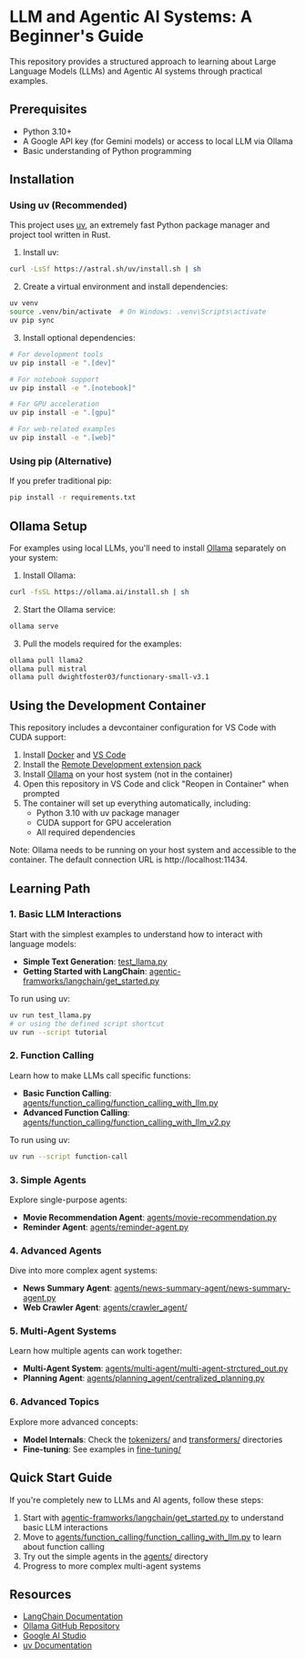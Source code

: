 # LLM and Agentic AI Systems: A Beginner's Guide

This repository provides a structured approach to learning about Large Language Models (LLMs) and Agentic AI systems through practical examples.

## Prerequisites

- Python 3.10+
- A Google API key (for Gemini models) or access to local LLM via Ollama
- Basic understanding of Python programming

## Installation

### Using uv (Recommended)

This project uses [uv](https://astral.sh/uv), an extremely fast Python package manager and project tool written in Rust.

1. Install uv:
```bash
curl -LsSf https://astral.sh/uv/install.sh | sh
```

2. Create a virtual environment and install dependencies:
```bash
uv venv
source .venv/bin/activate  # On Windows: .venv\Scripts\activate
uv pip sync
```

3. Install optional dependencies:
```bash
# For development tools
uv pip install -e ".[dev]"

# For notebook support
uv pip install -e ".[notebook]"

# For GPU acceleration
uv pip install -e ".[gpu]"

# For web-related examples
uv pip install -e ".[web]"
```

### Using pip (Alternative)

If you prefer traditional pip:
```bash
pip install -r requirements.txt
```

## Ollama Setup

For examples using local LLMs, you'll need to install [Ollama](https://ollama.ai/) separately on your system:

1. Install Ollama:
```bash
curl -fsSL https://ollama.ai/install.sh | sh
```

2. Start the Ollama service:
```bash
ollama serve
```

3. Pull the models required for the examples:
```bash
ollama pull llama2
ollama pull mistral
ollama pull dwightfoster03/functionary-small-v3.1
```

## Using the Development Container

This repository includes a devcontainer configuration for VS Code with CUDA support:

1. Install [Docker](https://www.docker.com/products/docker-desktop/) and [VS Code](https://code.visualstudio.com/)
2. Install the [Remote Development extension pack](https://marketplace.visualstudio.com/items?itemName=ms-vscode-remote.vscode-remote-extensionpack)
3. Install [Ollama](https://ollama.ai/) on your host system (not in the container)
4. Open this repository in VS Code and click "Reopen in Container" when prompted
5. The container will set up everything automatically, including:
   - Python 3.10 with uv package manager
   - CUDA support for GPU acceleration
   - All required dependencies

Note: Ollama needs to be running on your host system and accessible to the container. The default connection URL is http://localhost:11434.

## Learning Path

### 1. Basic LLM Interactions
Start with the simplest examples to understand how to interact with language models:

- **Simple Text Generation**: [test_llama.py](./test_llama.py)
- **Getting Started with LangChain**: [agentic-framworks/langchain/get_started.py](./agentic-framworks/langchain/get_started.py)

To run using uv:
```bash
uv run test_llama.py
# or using the defined script shortcut
uv run --script tutorial
```

### 2. Function Calling
Learn how to make LLMs call specific functions:

- **Basic Function Calling**: [agents/function_calling/function_calling_with_llm.py](./agents/function_calling/function_calling_with_llm.py)
- **Advanced Function Calling**: [agents/function_calling/function_calling_with_llm_v2.py](./agents/function_calling/function_calling_with_llm_v2.py)

To run using uv:
```bash
uv run --script function-call
```

### 3. Simple Agents
Explore single-purpose agents:

- **Movie Recommendation Agent**: [agents/movie-recommendation.py](./agents/movie-recomandation.py)
- **Reminder Agent**: [agents/reminder-agent.py](./agents/reminder-agent.py)

### 4. Advanced Agents
Dive into more complex agent systems:

- **News Summary Agent**: [agents/news-summary-agent/news-summary-agent.py](./agents/news-summary-agent/news-summary-agent.py)
- **Web Crawler Agent**: [agents/crawler_agent/](./agents/crawler_agent/)

### 5. Multi-Agent Systems
Learn how multiple agents can work together:

- **Multi-Agent System**: [agents/multi-agent/multi-agent-strctured_out.py](./agents/multi-agent/multi-agent-strctured_out.py)
- **Planning Agent**: [agents/planning_agent/centralized_planning.py](./agents/planning_agent/centralized_planning.py)

### 6. Advanced Topics
Explore more advanced concepts:

- **Model Internals**: Check the [tokenizers/](./tokenizers/) and [transformers/](./transformers/) directories
- **Fine-tuning**: See examples in [fine-tuning/](./fine-tuning/)

## Quick Start Guide

If you're completely new to LLMs and AI agents, follow these steps:

1. Start with [agentic-framworks/langchain/get_started.py](./agentic-framworks/langchain/get_started.py) to understand basic LLM interactions
2. Move to [agents/function_calling/function_calling_with_llm.py](./agents/function_calling/function_calling_with_llm.py) to learn about function calling
3. Try out the simple agents in the [agents/](./agents/) directory
4. Progress to more complex multi-agent systems

## Resources

- [LangChain Documentation](https://python.langchain.com/docs/)
- [Ollama GitHub Repository](https://github.com/ollama/ollama)
- [Google AI Studio](https://ai.google.dev/)
- [uv Documentation](https://docs.astral.sh/uv/)
